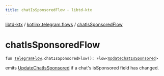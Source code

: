 ```yaml
---
title: chatIsSponsoredFlow - libtd-ktx
---
```


[libtd-ktx](../index.html) / [kotlinx.telegram.flows](index.html) / [chatIsSponsoredFlow](./chat-is-sponsored-flow.html)

# chatIsSponsoredFlow

`fun `[`TelegramFlow`](../kotlinx.telegram.core/-telegram-flow/index.html)`.chatIsSponsoredFlow(): Flow<`[`UpdateChatIsSponsored`](https://tdlibx.github.io/td/docs/org/drinkless/td/libcore/telegram/TdApi.UpdateChatIsSponsored.html)`>`

emits [UpdateChatIsSponsored](https://tdlibx.github.io/td/docs/org/drinkless/td/libcore/telegram/TdApi.UpdateChatIsSponsored.html) if a chat's isSponsored field has changed.

